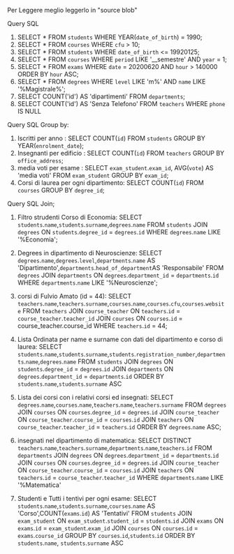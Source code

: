 Per Leggere meglio leggerlo in "source blob"

Query SQL

1) SELECT * FROM `students` WHERE YEAR(`date_of_birth`) = 1990;
2) SELECT * FROM `courses` WHERE `cfu` > 10;
3) SELECT * FROM `students` WHERE `date_of_birth` <= 19920125;
4) SELECT * FROM `courses` WHERE `period` LIKE '__semestre' AND `year` = 1;
5) SELECT * FROM `exams` WHERE `date` = 20200620 AND `hour` > 140000 ORDER BY `hour` ASC;
6) SELECT * FROM `degrees` WHERE `level` LIKE 'm%' AND `name` LIKE '%Magistrale%';
7) SELECT COUNT('id') AS 'dipartimenti' FROM `departments`;
8) SELECT COUNT('id') AS 'Senza Telefono' FROM `teachers` WHERE `phone` IS NULL


Query SQL Group by:
1) Iscritti per anno : SELECT COUNT(`id`) FROM `students` GROUP BY YEAR(`enrolment_date`);
2) Insegnanti per edificio : SELECT COUNT(`id`) FROM `teachers` GROUP BY `office_address`;
3) media voti per esame : SELECT `exam_student`.`exam_id`, AVG(`vote`) AS 'media voti' FROM `exam_student` GROUP BY `exam_id`;
4) Corsi di laurea per ogni dipartimento: SELECT COUNT(`id`) FROM `courses` GROUP BY `degree_id`;

Query SQL Join;

1) Filtro strudenti Corso di Economia: 
  SELECT `students`.`name`,`students`.`surname`,`degrees`.`name` 
  FROM `students` 
  JOIN `degrees` ON `students`.`degree_id` = `degrees`.`id` 
  WHERE `degrees`.`name` LIKE '%Economia';

2) Degrees in dipartimento di Neuroscienze:
  SELECT `degrees`.`name`,`degrees`.`level`,`departments`.`name` AS 'Dipartimento',`departments`.`head_of_department`AS 'Responsabile' 
  FROM `degrees` 
  JOIN `departments` ON `degrees`.`department_id` = `departments`.`id` 
  WHERE `departments`.`name` LIKE '%Neuroscienze';

3) corsi di Fulvio Amato (id = 44):
  SELECT `teachers`.`name`,`teachers`.`surname`,`courses`.`name`,`courses`.`cfu`,`courses`.`website` 
  FROM `teachers` 
  JOIN `course_teacher` ON `teachers`.`id` = `course_teacher`.`teacher_id` 
  JOIN `courses` ON `courses`.`id` = course_teacher.course_id 
  WHERE `teachers`.`id` = 44;

4) Lista Ordinata per name e surname con dati del dipartimento e corso di laurea:
  SELECT `students`.`name`,`students`.`surname`,`students`.`registration_number`,`departments`.`name`,`degrees`.`name` 
  FROM `students` 
  JOIN `degrees` ON `students`.`degree_id` = `degrees`.`id` 
  JOIN `departments` ON `degrees`.`department_id` = `departments`.`id` 
  ORDER BY `students`.`name`,`students`.`surname` ASC

5) Lista dei corsi con i relativi corsi ed insegnati:
  SELECT `degrees`.`name`,`courses`.`name`,`teachers`.`name`,`teachers`.`surname` 
  FROM `degrees` 
  JOIN `courses` ON `courses`.`degree_id` = `degrees`.`id`
  JOIN `course_teacher` ON `course_teacher`.`course_id` = `courses`.`id` 
  JOIN `teachers` ON `course_teacher`.`teacher_id` = `teachers`.`id` 
  ORDER BY `degrees`.`name` ASC;

6) insegnati nel dipartimento di matematica:
  SELECT DISTINCT `teachers`.`name`,`teachers`.`surname`,`departments`.`name`,`teachers`.`id`
  FROM `departments` 
  JOIN `degrees` ON `degrees`.`department_id` = `departments`.`id` 
  JOIN `courses` ON `courses`.`degree_id` = `degrees`.`id` 
  JOIN `course_teacher` ON `course_teacher`.`course_id` = `courses`.`id` 
  JOIN `teachers` ON `teachers`.`id` = `course_teacher`.`teacher_id` 
  WHERE `departments`.`name` LIKE '%Matematica'

7) Studenti e Tutti i tentivi per ogni esame:
  SELECT `students`.`name`,`students`.`surname`,`courses`.`name` AS 'Corso',COUNT(`exams`.`id`) AS 'Tentativi'
  FROM `students`
  JOIN `exam_student` ON `exam_student`.`student_id` = `students`.`id`
  JOIN `exams` ON `exams`.`id` = `exam_student`.`exam_id`
  JOIN `courses` ON `courses`.`id` = `exams`.`course_id`
  GROUP BY `courses`.`id`,`students`.`id`
  ORDER BY `students`.`name`, `students`.`surname` ASC
 
